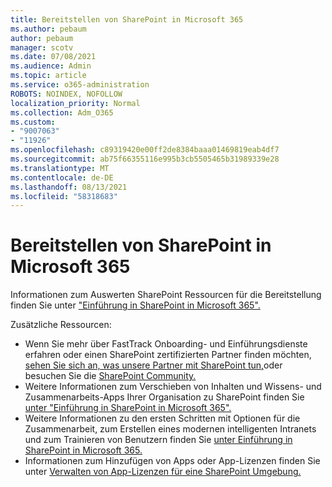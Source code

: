 ```yaml
---
title: Bereitstellen von SharePoint in Microsoft 365
ms.author: pebaum
author: pebaum
manager: scotv
ms.date: 07/08/2021
ms.audience: Admin
ms.topic: article
ms.service: o365-administration
ROBOTS: NOINDEX, NOFOLLOW
localization_priority: Normal
ms.collection: Adm_O365
ms.custom:
- "9007063"
- "11926"
ms.openlocfilehash: c89319420e00ff2de8384baaa01469819eab4df7
ms.sourcegitcommit: ab75f66355116e995b3cb5505465b31989339e28
ms.translationtype: MT
ms.contentlocale: de-DE
ms.lasthandoff: 08/13/2021
ms.locfileid: "58318683"
---
```

# <a name="deploy-sharepoint-in-microsoft-365"></a>Bereitstellen von SharePoint in Microsoft 365

Informationen zum Auswerten SharePoint Ressourcen für die Bereitstellung finden Sie unter ["Einführung in SharePoint in Microsoft 365".](https://docs.microsoft.com/sharepoint/introduction) 

Zusätzliche Ressourcen: 

- Wenn Sie mehr über FastTrack Onboarding- und Einführungsdienste erfahren oder einen SharePoint zertifizierten Partner finden möchten, [sehen Sie sich an, was unsere Partner mit SharePoint tun,](https://docs.microsoft.com/microsoft-365/sharepoint/sharepoint-partners-sharepoint-support)oder besuchen Sie die [SharePoint Community.](https://techcommunity.microsoft.com/t5/sharepoint/ct-p/SharePoint) 
- Weitere Informationen zum Verschieben von Inhalten und Wissens- und Zusammenarbeits-Apps Ihrer Organisation zu SharePoint finden Sie [unter "Einführung in SharePoint in Microsoft 365".](https://docs.microsoft.com/sharepoint/introduction#migration) 
- Weitere Informationen zu den ersten Schritten mit Optionen für die Zusammenarbeit, zum Erstellen eines modernen intelligenten Intranets und zum Trainieren von Benutzern finden Sie [unter Einführung in SharePoint in Microsoft 365.](https://docs.microsoft.com/sharepoint/introduction#collaboration) 
- Informationen zum Hinzufügen von Apps oder App-Lizenzen finden Sie unter [Verwalten von App-Lizenzen für eine SharePoint Umgebung.](https://docs.microsoft.com/sharepoint/manage-app-licenses) 


